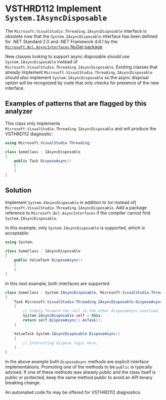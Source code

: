 # VSTHRD112 Implement `System.IAsyncDisposable`

The `Microsoft.VisualStudio.Threading.IAsyncDisposable` interface is obsolete now that the
`System.IAsyncDisposable` interface has been defined for .NET Standard 2.0 and .NET Framework 4.6.1
by the [`Microsoft.Bcl.AsyncInterfaces` NuGet package](https://www.nuget.org/packages/Microsoft.Bcl.AsyncInterfaces).

New classes looking to support async disposable should use `System.IAsyncDisposable` instead of `Microsoft.VisualStudio.Threading.IAsyncDisposable`.
Existing classes that already implement `Microsoft.VisualStudio.Threading.IAsyncDisposable` should *also* implement `System.IAsyncDisposable` so the async disposal option will be recognized by code that only checks for presence of the new interface.

## Examples of patterns that are flagged by this analyzer

This class only implements `Microsoft.VisualStudio.Threading.IAsyncDisposable` and will produce the VSTHRD112 diagnostic:

```cs
using Microsoft.VisualStudio.Threading;

class SomeClass : IAsyncDisposable
{
    public Task DisposeAsync()
    {
    }
}
```

## Solution

Implement `System.IAsyncDisposable` in addition to (or instead of) `Microsoft.VisualStudio.Threading.IAsyncDisposable`.
Add a package reference to `Microsoft.Bcl.AsyncInterfaces` if the compiler cannot find `System.IAsyncDisposable`.

In this example, only `System.IAsyncDisposable` is supported, which is acceptable:

```cs
using System;

class SomeClass : IAsyncDisposable
{
    public ValueTask DisposeAsync()
    {
    }
}
```

In this next example, both interfaces are supported:

```cs
class SomeClass : System.IAsyncDisposable, Microsoft.VisualStudio.Threading.IAsyncDisposable
{
    Task Microsoft.VisualStudio.Threading.IAsyncDisposable.DisposeAsync()
    {
        // Simply forward the call to the other DisposeAsync overload.
        System.IAsyncDisposable self = this;
        return self.DisposeAsync().AsTask();
    }

    ValueTask System.IAsyncDisposable.DisposeAsync()
    {
        // Interesting dispose logic here.
    }
}
```

In the above example both `DisposeAsync` methods are explicit interface implementations.
Promoting one of the methods to be `public` is typically advised.
If one of these methods was already public and the class itself is public or protected, keep the same method public to avoid an API binary breaking change.

An automated code fix may be offered for VSTHRD112 diagnostics.
